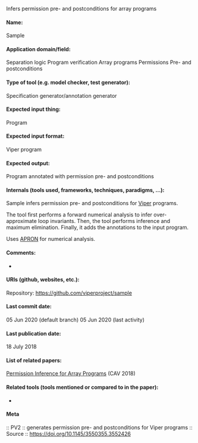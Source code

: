 Infers permission pre- and postconditions for array programs

#### Name:
Sample

#### Application domain/field:
Separation logic
Program verification
Array programs
Permissions
Pre- and postconditions

#### Type of tool (e.g. model checker, test generator):
Specification generator/annotation generator

#### Expected input thing:
Program

#### Expected input format:
Viper program

#### Expected output:
Program annotated with permission pre- and postconditions

#### Internals (tools used, frameworks, techniques, paradigms, ...):
Sample infers permission pre- and postconditions for [Viper](Frameworks/Viper.md) programs.

The tool first performs a forward numerical analysis to infer over-approximate loop invariants. Then, the tool performs inference and maximum elimination. Finally, it adds the annotations to the input program.

Uses [APRON](Libraries/APRON.md) for numerical analysis.

#### Comments:
-

#### URIs (github, websites, etc.):
Repository: https://github.com/viperproject/sample

#### Last commit date:
05 Jun 2020 (default branch)
05 Jun 2020 (last activity)

#### Last publication date:
18 July 2018

#### List of related papers:
[Permission Inference for Array Programs](https://doi.org/10.1007/978-3-319-96142-2_7) (CAV 2018)

#### Related tools (tools mentioned or compared to in the paper):
-

#### Meta
:: PV2 :: generates permission pre- and postconditions for Viper programs
:: Source :: https://doi.org/10.1145/3550355.3552426
